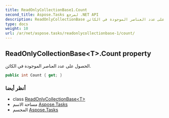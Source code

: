 ```yaml
---
title: ReadOnlyCollectionBase1.Count
second_title: Aspose.Tasks لمرجع .NET API
description: ReadOnlyCollectionBase ملكية. الحصول على عدد العناصر الموجودة في الكائن.
type: docs
weight: 10
url: /ar/net/aspose.tasks/readonlycollectionbase-1/count/
---
```

## ReadOnlyCollectionBase&lt;T&gt;.Count property

الحصول على عدد العناصر الموجودة في الكائن.

```csharp
public int Count { get; }
```

### أنظر أيضا

* class [ReadOnlyCollectionBase&lt;T&gt;](../)
* مساحة الاسم [Aspose.Tasks](../../readonlycollectionbase-1/)
* المجسم [Aspose.Tasks](../../../)


